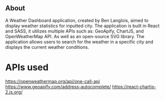 ## About
A Weather Dashboard application, created by Ben Langlois, aimed to display weather statistics for inputted city. The application is built in React and SASS, it utilizes multiple APIs such as: GeoApify, ChartJS, and OpenWeatherMap API. As well as an open-source SVG library. The application allows users to search for the weather in a specific city and displays the current weather conditions.

# APIs used
https://openweathermap.org/api/one-call-api    
https://www.geoapify.com/address-autocomplete/
https://react-chartjs-2.js.org/
